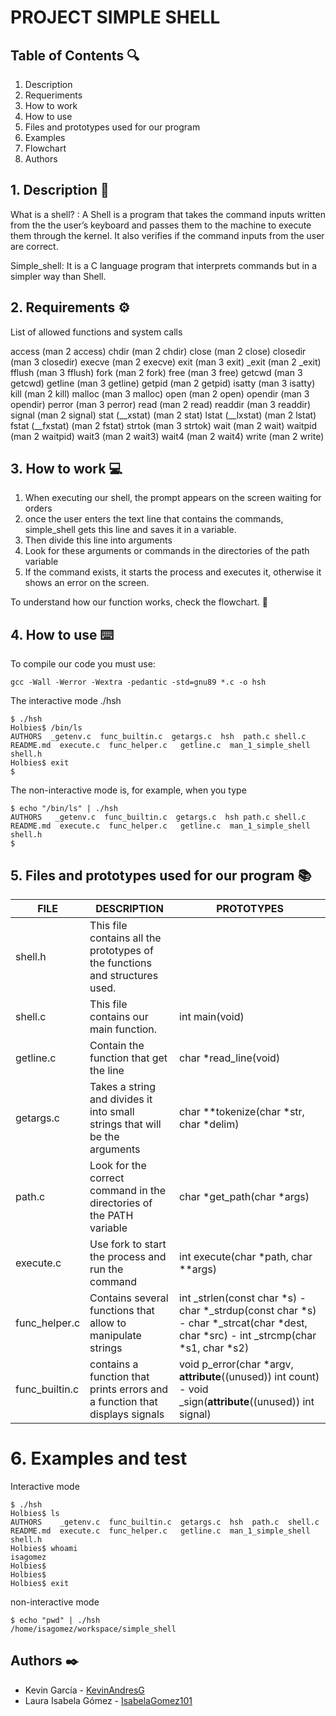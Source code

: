 # PROJECT SIMPLE SHELL

## Table of Contents 🔍
1. Description
2. Requeriments
3. How to work
4. How to use
5. Files and prototypes used for our program
6. Examples
7. Flowchart
8. Authors 

## 1. Description 📖
What is a shell? :
A Shell is a program that takes the command inputs written from the the user’s keyboard and passes them to the machine to execute them through the kernel. It also verifies if the command inputs from the user are correct.

Simple_shell: 
It is a C language program that interprets commands but in a simpler way than Shell.

## 2. Requirements ⚙️

List of allowed functions and system calls

access (man 2 access)
chdir (man 2 chdir)
close (man 2 close)
closedir (man 3 closedir)
execve (man 2 execve)
exit (man 3 exit)
_exit (man 2 _exit)
fflush (man 3 fflush)
fork (man 2 fork)
free (man 3 free)
getcwd (man 3 getcwd)
getline (man 3 getline)
getpid (man 2 getpid)
isatty (man 3 isatty)
kill (man 2 kill)
malloc (man 3 malloc)
open (man 2 open)
opendir (man 3 opendir)
perror (man 3 perror)
read (man 2 read)
readdir (man 3 readdir)
signal (man 2 signal)
stat (__xstat) (man 2 stat)
lstat (__lxstat) (man 2 lstat)
fstat (__fxstat) (man 2 fstat)
strtok (man 3 strtok)
wait (man 2 wait)
waitpid (man 2 waitpid)
wait3 (man 2 wait3)
wait4 (man 2 wait4)
write (man 2 write)

## 3. How to work 💻 

1. When executing our shell, the prompt appears on the screen waiting for orders
2. once the user enters the text line that contains the commands, simple_shell gets this line and saves it in a variable.
3. Then divide this line into arguments
4. Look for these arguments or commands in the directories of the path variable
5. If the command exists, it starts the process and executes it, otherwise it shows an error on the screen.


To understand how our function works, check the flowchart. 👀

## 4. How to use ⌨️

To compile our code you must use:
```
gcc -Wall -Werror -Wextra -pedantic -std=gnu89 *.c -o hsh
```

The interactive mode ./hsh
```
$ ./hsh
Holbies$ /bin/ls
AUTHORS  _getenv.c  func_builtin.c  getargs.c  hsh  path.c shell.c README.md  execute.c  func_helper.c   getline.c  man_1_simple_shell  shell.h
Holbies$ exit
$
```

The non-interactive mode is, for example, when you type 
```
$ echo "/bin/ls" | ./hsh
AUTHORS   _getenv.c  func_builtin.c  getargs.c  hsh path.c shell.c README.md  execute.c  func_helper.c   getline.c  man_1_simple_shell  shell.h
$
```

## 5. Files and prototypes used for our program 📚


| FILE | DESCRIPTION | PROTOTYPES |
| ------ | ------ | ------ |
| shell.h | This file contains all the prototypes of the functions and structures used. |
| shell.c | This file contains our main function. | int main(void)
| getline.c | Contain the function that get the line  | char *read_line(void) 
| getargs.c | Takes a string and divides it into small strings that will be the arguments | char **tokenize(char *str, char *delim)
| path.c | Look for the correct command in the directories of the PATH variable | char *get_path(char *args)
| execute.c | Use fork to start the process and run the command | int execute(char *path, char **args)
| func_helper.c | Contains several functions that allow to manipulate strings | int _strlen(const char *s) - char *_strdup(const char *s) - char *_strcat(char *dest, char *src) - int _strcmp(char *s1, char *s2)
| func_builtin.c | contains a function that prints errors and a function that displays signals | void p_error(char *argv, __attribute__((unused)) int count) - void _sign(__attribute__((unused)) int signal)

# 6. Examples and test

Interactive mode
```
$ ./hsh
Holbies$ ls
AUTHORS    _getenv.c  func_builtin.c  getargs.c  hsh  path.c  shell.c README.md  execute.c  func_helper.c   getline.c  man_1_simple_shell  shell.h
Holbies$ whoami
isagomez
Holbies$ 
Holbies$ 
Holbies$ exit
```

non-interactive mode
```
$ echo "pwd" | ./hsh
/home/isagomez/workspace/simple_shell
```

## Authors ✒️
* Kevin García  - [KevinAndresG](https://github.com/KevinAndresG)
* Laura Isabela Gómez - [IsabelaGomez101](https://github.com/IsabelaGomez101)

